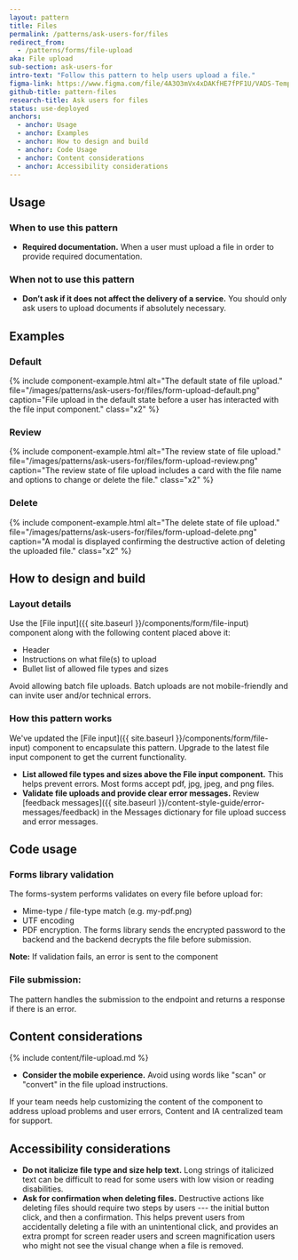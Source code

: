 ```yaml
---
layout: pattern
title: Files
permalink: /patterns/ask-users-for/files
redirect_from:
  - /patterns/forms/file-upload
aka: File upload
sub-section: ask-users-for
intro-text: "Follow this pattern to help users upload a file."
figma-link: https://www.figma.com/file/4A3O3mVx4xDAKfHE7fPF1U/VADS-Templates%2C-Patterns%2C-and-Forms?type=design&node-id=2988%3A63596&mode=design&t=ocBby0ApctnJJSel-1
github-title: pattern-files
research-title: Ask users for files
status: use-deployed
anchors:
  - anchor: Usage
  - anchor: Examples
  - anchor: How to design and build
  - anchor: Code Usage
  - anchor: Content considerations
  - anchor: Accessibility considerations
---
```


## Usage

### When to use this pattern

* **Required documentation.** When a user must upload a file in order to provide required documentation.

### When not to use this pattern

* **Don’t ask if it does not affect the delivery of a service.** You should only ask users to upload documents if absolutely necessary.

## Examples

### Default

{% include component-example.html alt="The default state of file upload." file="/images/patterns/ask-users-for/files/form-upload-default.png" caption="File upload in the default state before a user has interacted with the file input component." class="x2" %}

### Review

{% include component-example.html alt="The review state of file upload." file="/images/patterns/ask-users-for/files/form-upload-review.png" caption="The review state of file upload includes a card with the file name and options to change or delete the file." class="x2" %}

### Delete

{% include component-example.html alt="The delete state of file upload." file="/images/patterns/ask-users-for/files/form-upload-delete.png" caption="A modal is displayed confirming the destructive action of deleting the uploaded file." class="x2" %}

## How to design and build

### Layout details

Use the [File input]({{ site.baseurl }}/components/form/file-input) component along with the following content placed above it:

* Header
* Instructions on what file(s) to upload
* Bullet list of allowed file types and sizes

Avoid allowing batch file uploads. Batch uploads are not mobile-friendly and can invite user and/or technical errors.

### How this pattern works

We've updated the [File input]({{ site.baseurl }}/components/form/file-input) component to encapsulate this pattern. Upgrade to the latest file input component to get the current functionality.

* **List allowed file types and sizes above the File input component.** This helps prevent errors. Most forms accept pdf, jpg, jpeg, and png files.
* **Validate file uploads and provide clear error messages.** Review [feedback messages]({{ site.baseurl }}/content-style-guide/error-messages/feedback) in the Messages dictionary for file upload success and error messages.

## Code usage

<p>
<va-link-action
  href="https://github.com/department-of-veterans-affairs/vets-website/blob/main/src/platform/forms-system/src/js/web-component-patterns/fileInputMultiplePattern.jsx"
  text="Multifile input pattern in forms library"
  type="secondary"
></va-link-action>
</p>

<p>
<va-link-action
  href="https://github.com/department-of-veterans-affairs/vets-website/blob/main/src/platform/forms-system/src/js/web-component-patterns/fileInputPattern.jsx"
  text="Single File input pattern in forms library"
  type="secondary"
></va-link-action>
</p>

### Forms library validation

The forms-system performs validates on every file before upload for:

* Mime-type / file-type match (e.g. my-pdf.png)
* UTF encoding
* PDF encryption. The forms library sends the encrypted password to the backend and the backend decrypts the file before submission.

**Note:** If validation fails, an error is sent to the component

### File submission:

The pattern handles the submission to the endpoint and returns a response if there is an error.

## Content considerations

{% include content/file-upload.md %}

* **Consider the mobile experience.** Avoid using words like "scan" or "convert" in the file upload instructions.

If your team needs help customizing the content of the component to address upload problems and user errors, Content and IA centralized team for support.


## Accessibility considerations

* **Do not italicize file type and size help text.** Long strings of italicized text can be difficult to read for some users with low vision or reading disabilities.
* **Ask for confirmation when deleting files.** Destructive actions like deleting files should require two steps by users --- the initial button click, and then a confirmation. This helps prevent users from accidentally deleting a file with an unintentional click, and provides an extra prompt for screen reader users and screen magnification users who might not see the visual change when a file is removed.

